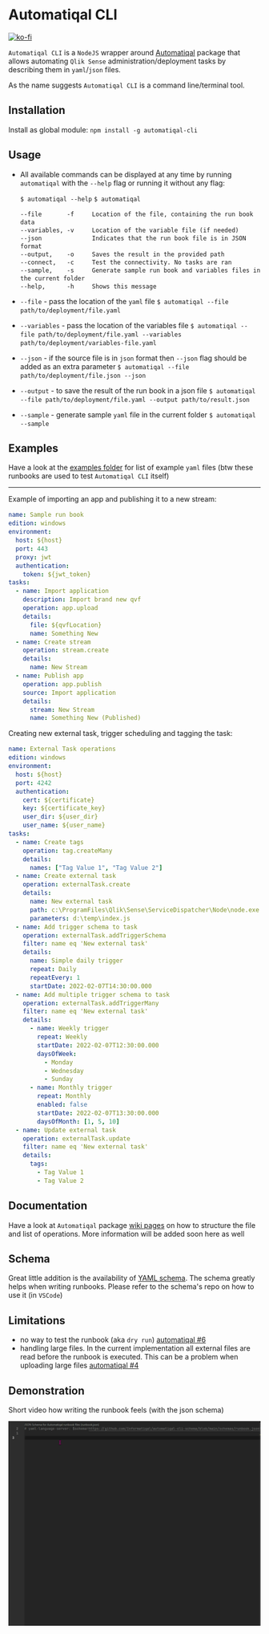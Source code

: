 # Automatiqal CLI

[![ko-fi](https://www.ko-fi.com/img/githubbutton_sm.svg)](https://ko-fi.com/T6T0148ZP)

`Automatiqal CLI` is a `NodeJS` wrapper around [Automatiqal](https://github.com/informatiqal/automatiqal) package that allows automating `Qlik Sense` administration/deployment tasks by describing them in `yaml`/`json` files.

As the name suggests `Automatiqal CLI` is a command line/terminal tool.

## Installation

Install as global module:
`npm install -g automatiqal-cli`

## Usage

- All available commands can be displayed at any time by running `automatiqal` with the `--help` flag or running it without any flag:

  `$ automatiqal --help`
  `$ automatiqal`

  ```text
  --file       -f     Location of the file, containing the run book data
  --variables, -v     Location of the variable file (if needed)
  --json              Indicates that the run book file is in JSON format
  --output,    -o     Saves the result in the provided path
  --connect,   -c     Test the connectivity. No tasks are ran
  --sample,    -s     Generate sample run book and variables files in the current folder
  --help,      -h     Shows this message
  ```

- `--file` - pass the location of the `yaml` file
  `$ automatiqal --file path/to/deployment/file.yaml`

- `--variables` - pass the location of the variables file
  `$ automatiqal --file path/to/deployment/file.yaml --variables path/to/deployment/variables-file.yaml`

- `--json` - if the source file is in `json` format then `--json` flag should be added as an extra parameter
  `$ automatiqal --file path/to/deployment/file.json --json`

- `--output` - to save the result of the run book in a json file
  `$ automatiqal --file path/to/deployment/file.yaml --output path/to/result.json`

- `--sample` - generate sample `yaml` file in the current folder
  `$ automatiqal --sample`

## Examples

Have a look at the [examples folder](https://github.com/Informatiqal/automatiqal-cli/tree/main/runbook-examples) for list of example `yaml` files (btw these runbooks are used to test `Automatiqal CLI` itself)

---

Example of importing an app and publishing it to a new stream:

```yaml
name: Sample run book
edition: windows
environment:
  host: ${host}
  port: 443
  proxy: jwt
  authentication:
    token: ${jwt_token}
tasks:
  - name: Import application
    description: Import brand new qvf
    operation: app.upload
    details:
      file: ${qvfLocation}
      name: Something New
  - name: Create stream
    operation: stream.create
    details:
      name: New Stream
  - name: Publish app
    operation: app.publish
    source: Import application
    details:
      stream: New Stream
      name: Something New (Published)
```

Creating new external task, trigger scheduling and tagging the task:

```yaml
name: External Task operations
edition: windows
environment:
  host: ${host}
  port: 4242
  authentication:
    cert: ${certificate}
    key: ${certificate_key}
    user_dir: ${user_dir}
    user_name: ${user_name}
tasks:
  - name: Create tags
    operation: tag.createMany
    details:
      names: ["Tag Value 1", "Tag Value 2"]
  - name: Create external task
    operation: externalTask.create
    details:
      name: New external task
      path: c:\ProgramFiles\Qlik\Sense\ServiceDispatcher\Node\node.exe
      parameters: d:\temp\index.js
  - name: Add trigger schema to task
    operation: externalTask.addTriggerSchema
    filter: name eq 'New external task'
    details:
      name: Simple daily trigger
      repeat: Daily
      repeatEvery: 1
      startDate: 2022-02-07T14:30:00.000
  - name: Add multiple trigger schema to task
    operation: externalTask.addTriggerMany
    filter: name eq 'New external task'
    details:
      - name: Weekly trigger
        repeat: Weekly
        startDate: 2022-02-07T12:30:00.000
        daysOfWeek:
          - Monday
          - Wednesday
          - Sunday
      - name: Monthly trigger
        repeat: Monthly
        enabled: false
        startDate: 2022-02-07T13:30:00.000
        daysOfMonth: [1, 5, 10]
  - name: Update external task
    operation: externalTask.update
    filter: name eq 'New external task'
    details:
      tags:
        - Tag Value 1
        - Tag Value 2
```

## Documentation

Have a look at `Automatiqal` package [wiki pages](https://github.com/Informatiqal/automatiqal/wiki) on how to structure the file and list of operations. More information will be added soon here as well

## Schema

Great little addition is the availability of [YAML schema](https://github.com/Informatiqal/automatiqal-cli-schema). The schema greatly helps when writing runbooks. Please refer to the schema's repo on how to use it (in `VSCode`)

## Limitations

- no way to test the runbook (aka `dry run`) [automatiqal #6](https://github.com/Informatiqal/automatiqal/issues/6)
- handling large files. In the current implementation all external files are read before the runbook is executed. This can be a problem when uploading large files [automatiqal #4](https://github.com/Informatiqal/automatiqal/issues/4)

## Demonstration

Short video how writing the runbook feels (with the json schema)

![demo](./demo.gif)

